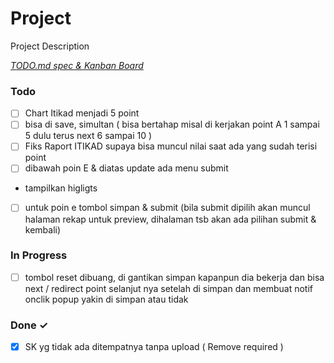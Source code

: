 # Project

Project Description

<em>[TODO.md spec & Kanban Board](https://bit.ly/3fCwKfM)</em>

### Todo

- [ ] Chart Itikad menjadi 5 point  
- [ ] bisa di save, simultan ( bisa bertahap misal di kerjakan point A 1 sampai 5 dulu terus next 6 sampai 10 )  
- [ ] Fiks Raport ITIKAD supaya bisa muncul nilai saat ada yang sudah terisi point  
- [ ] dibawah poin E & diatas update ada menu submit  
- tampilkan higligts  
- [ ] untuk poin e tombol simpan & submit (bila submit dipilih akan muncul halaman rekap untuk preview, dihalaman tsb akan ada pilihan submit & kembali)  

### In Progress

- [ ] tombol reset dibuang, di gantikan simpan kapanpun dia bekerja dan bisa next / redirect point selanjut nya setelah di simpan dan membuat notif onclik popup yakin di simpan atau tidak  

### Done ✓

- [x] SK yg tidak ada ditempatnya tanpa upload ( Remove required )  

